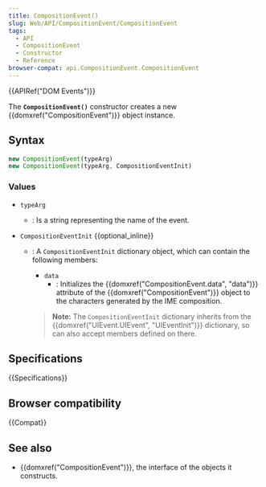 ```yaml
---
title: CompositionEvent()
slug: Web/API/CompositionEvent/CompositionEvent
tags:
  - API
  - CompositionEvent
  - Constructor
  - Reference
browser-compat: api.CompositionEvent.CompositionEvent
---
```

{{APIRef("DOM Events")}}

The **`CompositionEvent()`**
constructor creates a new {{domxref("CompositionEvent")}} object instance.

## Syntax

```js
new CompositionEvent(typeArg)
new CompositionEvent(typeArg, CompositionEventInit)
```

### Values

- `typeArg`
  - : Is a string representing the name of the event.
- `CompositionEventInit` {{optional_inline}}

  - : A `CompositionEventInit` dictionary object, which can contain the
    following members:

    - `data`
      - : Initializes the {{domxref("CompositionEvent.data", "data")}} attribute of the
        {{domxref("CompositionEvent")}} object to the characters generated by the IME
        composition.

    > **Note:** The `CompositionEventInit` dictionary inherits
    > from the {{domxref("UIEvent.UIEvent", "UIEventInit")}} dictionary, so can also
    > accept members defined on there.

## Specifications

{{Specifications}}

## Browser compatibility

{{Compat}}

## See also

- {{domxref("CompositionEvent")}}, the interface of the objects it constructs.
